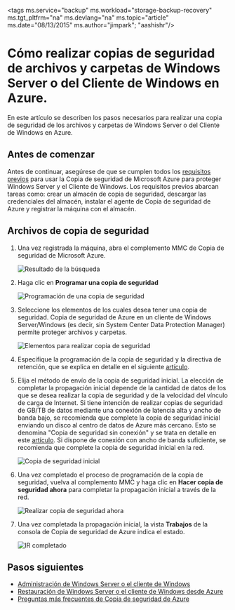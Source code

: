 <properties
   pageTitle="Copia de seguridad de los archivos y carpetas de Windows Server o del Cliente de Windows en Azure | Microsoft Azure"
   description="Aprenda a realizar copias de seguridad de Windows Server o del Cliente de Windows en Azure."
   services="backup"
   documentationCenter=""
   authors="aashishr"
   manager="jwhit"
   editor=""/>

<tags ms.service="backup" ms.workload="storage-backup-recovery" ms.tgt_pltfrm="na" ms.devlang="na" ms.topic="article" ms.date="08/13/2015" ms.author="jimpark"; "aashishr"/>

# Cómo realizar copias de seguridad de archivos y carpetas de Windows Server o del Cliente de Windows en Azure.
En este artículo se describen los pasos necesarios para realizar una copia de seguridad de los archivos y carpetas de Windows Server o del Cliente de Windows en Azure.

## Antes de comenzar
Antes de continuar, asegúrese de que se cumplen todos los [requisitos previos](backup-configure-vault.md#before-you-start) para usar la Copia de seguridad de Microsoft Azure para proteger Windows Server y el Cliente de Windows. Los requisitos previos abarcan tareas como: crear un almacén de copia de seguridad, descargar las credenciales del almacén, instalar el agente de Copia de seguridad de Azure y registrar la máquina con el almacén.

## Archivos de copia de seguridad
1. Una vez registrada la máquina, abra el complemento MMC de Copia de seguridad de Microsoft Azure.

    ![Resultado de la búsqueda](./media/backup-azure-backup-windows-server/result.png)

2. Haga clic en **Programar una copia de seguridad**

    ![Programación de una copia de seguridad](./media/backup-azure-backup-windows-server/schedulebackup.png)

3. Seleccione los elementos de los cuales desea tener una copia de seguridad. Copia de seguridad de Azure en un cliente de Windows Server/Windows (es decir, sin System Center Data Protection Manager) permite proteger archivos y carpetas.

    ![Elementos para realizar copia de seguridad](./media/backup-azure-backup-windows-server/items.png)

4. Especifique la programación de la copia de seguridad y la directiva de retención, que se explica en detalle en el siguiente [artículo](backup-azure-backup-cloud-as-tape.md).

5. Elija el método de envío de la copia de seguridad inicial. La elección de completar la propagación inicial depende de la cantidad de datos de los que se desea realizar la copia de seguridad y de la velocidad del vínculo de carga de Internet. Si tiene intención de realizar copias de seguridad de GB/TB de datos mediante una conexión de latencia alta y ancho de banda bajo, se recomienda que complete la copia de seguridad inicial enviando un disco al centro de datos de Azure más cercano. Esto se denomina "Copia de seguridad sin conexión" y se trata en detalle en este [artículo](backup-azure-backup-import-export.md). Si dispone de conexión con ancho de banda suficiente, se recomienda que complete la copia de seguridad inicial en la red.

    ![Copia de seguridad inicial](./media/backup-azure-backup-windows-server/initialbackup.png)

6. Una vez completado el proceso de programación de la copia de seguridad, vuelva al complemento MMC y haga clic en **Hacer copia de seguridad ahora** para completar la propagación inicial a través de la red.

    ![Realizar copia de seguridad ahora](./media/backup-azure-backup-windows-server/backupnow.png)

7. Una vez completada la propagación inicial, la vista **Trabajos** de la consola de Copia de seguridad de Azure indica el estado.

    ![IR completado](./media/backup-azure-backup-windows-server/ircomplete.png)

## Pasos siguientes
- [Administración de Windows Server o el cliente de Windows](backup-azure-manage-windows-server.md)
- [Restauración de Windows Server o el cliente de Windows desde Azure](backup-azure-restore-windows-server.md)
- [Preguntas más frecuentes de Copia de seguridad de Azure](backup-azure-backup-faq.md)

<!---HONumber=August15_HO8-->